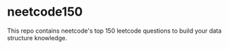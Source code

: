# neetcode150
This repo contains neetcode's top 150 leetcode questions to build your data structure knowledge. 

